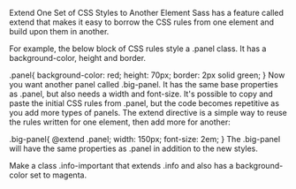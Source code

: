 Extend One Set of CSS Styles to Another Element
Sass has a feature called extend that makes it easy to borrow the CSS rules from one element and build upon them in another.

For example, the below block of CSS rules style a .panel class. It has a background-color, height and border.

.panel{
  background-color: red;
  height: 70px;
  border: 2px solid green;
}
Now you want another panel called .big-panel. It has the same base properties as .panel, but also needs a width and font-size. It's possible to copy and paste the initial CSS rules from .panel, but the code becomes repetitive as you add more types of panels. The extend directive is a simple way to reuse the rules written for one element, then add more for another:

.big-panel{
  @extend .panel;
  width: 150px;
  font-size: 2em;
}
The .big-panel will have the same properties as .panel in addition to the new styles.

Make a class .info-important that extends .info and also has a background-color set to magenta.

